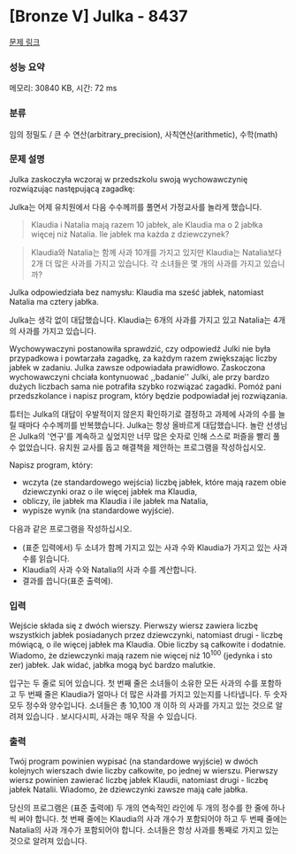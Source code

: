 # [Bronze V] Julka - 8437 

[문제 링크](https://www.acmicpc.net/problem/8437) 

### 성능 요약

메모리: 30840 KB, 시간: 72 ms

### 분류

임의 정밀도 / 큰 수 연산(arbitrary_precision), 사칙연산(arithmetic), 수학(math)

### 문제 설명

<p>Julka zaskoczyła wczoraj w przedszkolu swoją wychowawczynię rozwiązując następującą zagadkę:</p>
<p>Julka는 어제 유치원에서 다음 수수께끼를 풀면서 가정교사를 놀라게 했습니다.</p>

<blockquote>Klaudia i Natalia mają razem 10 jabłek, ale Klaudia ma o 2 jabłka więcej niż Natalia. Ile jabłek ma każda z dziewczynek?</blockquote>
<blockquote>Klaudia와 Natalia는 함께 사과 10개를 가지고 있지만 Klaudia는 Natalia보다 2개 더 많은 사과를 가지고 있습니다. 각 소녀들은 몇 개의 사과를 가지고 있습니까?</blockquote>


<p>Julka odpowiedziała bez namysłu: Klaudia ma sześć jabłek, natomiast Natalia ma cztery jabłka.</p>
<p>Julka는 생각 없이 대답했습니다. Klaudia는 6개의 사과를 가지고 있고 Natalia는 4개의 사과를 가지고 있습니다.</p>

<p>Wychowywaczyni postanowiła sprawdzić, czy odpowiedź Julki nie była przypadkowa i powtarzała zagadkę, za każdym razem zwiększając liczby jabłek w zadaniu. Julka zawsze odpowiadała prawidłowo. Zaskoczona wychowawczyni chciała kontynuować ,,badanie'' Julki, ale przy bardzo dużych liczbach sama nie potrafiła szybko rozwiązać zagadki. Pomóż pani przedszkolance i napisz program, który będzie podpowiadał jej rozwiązania.</p>
<p>튜터는 Julka의 대답이 우발적이지 않은지 확인하기로 결정하고 과제에 사과의 수를 늘릴 때마다 수수께끼를 반복했습니다. Julka는 항상 올바르게 대답했습니다. 놀란 선생님은 Julka의 '연구'를 계속하고 싶었지만 너무 많은 숫자로 인해 스스로 퍼즐을 빨리 풀 수 없었습니다. 유치원 교사를 돕고 해결책을 제안하는 프로그램을 작성하십시오.</p>

<p>Napisz program, który:</p>
<ul>
	<li>wczyta (ze standardowego wejścia) liczbę jabłek, które mają razem obie dziewczynki oraz o ile więcej jabłek ma Klaudia,</li>
	<li>obliczy, ile jabłek ma Klaudia i ile jabłek ma Natalia,</li>
	<li>wypisze wynik (na standardowe wyjście).</li>
</ul>
<p>다음과 같은 프로그램을 작성하십시오.</p>
<ul>
	<li>(표준 입력에서) 두 소녀가 함께 가지고 있는 사과 수와 Klaudia가 가지고 있는 사과 수를 읽습니다.</li>
	<li>Klaudia의 사과 수와 Natalia의 사과 수를 계산합니다.</li>
	<li>결과를 씁니다(표준 출력에).</li>
</ul>


### 입력 

 <p>Wejście składa się z dwóch wierszy. Pierwszy wiersz zawiera liczbę wszystkich jabłek posiadanych przez dziewczynki, natomiast drugi - liczbę mówiącą, o ile więcej jabłek ma Klaudia. Obie liczby są całkowite i dodatnie. Wiadomo, że dziewczynki mają razem nie więcej niż 10<sup>100</sup> (jedynka i sto zer) jabłek. Jak widać, jabłka mogą być bardzo malutkie.</p>
 <p>입구는 두 줄로 되어 있습니다. 첫 번째 줄은 소녀들이 소유한 모든 사과의 수를 포함하고 두 번째 줄은 Klaudia가 얼마나 더 많은 사과를 가지고 있는지를 나타냅니다. 두 숫자 모두 정수와 양수입니다. 소녀들은 총 10,100 개 이하  의 사과를 가지고 있는 것으로 알려져 있습니다 . 보시다시피, 사과는 매우 작을 수 있습니다.</p>

### 출력 

 <p>Twój program powinien wypisać (na standardowe wyjście) w dwóch kolejnych wierszach dwie liczby całkowite, po jednej w wierszu. Pierwszy wiersz powinien zawierać liczbę jabłek Klaudii, natomiast drugi - liczbę jabłek Natalii. Wiadomo, że dziewczynki zawsze mają całe jabłka.</p>
 <p>당신의 프로그램은 (표준 출력에) 두 개의 연속적인 라인에 두 개의 정수를 한 줄에 하나씩 써야 합니다. 첫 번째 줄에는 Klaudia의 사과 개수가 포함되어야 하고 두 번째 줄에는 Natalia의 사과 개수가 포함되어야 합니다. 소녀들은 항상 사과를 통째로 가지고 있는 것으로 알려져 있습니다.</p>
